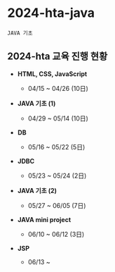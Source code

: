 # 2024-hta-java

```
JAVA 기초
```

## 2024-hta 교육 진행 현황

* **HTML, CSS, JavaScript**
    * 04/15 ~ 04/26 (10日)


* **JAVA 기초 (1)**
    * 04/29 ~ 05/14 (10日)


* **DB**
    * 05/16 ~ 05/22 (5日)


* **JDBC**
    * 05/23 ~ 05/24 (2日)


* **JAVA 기초 (2)**
    * 05/27 ~ 06/05 (7日)


* **JAVA mini project**
    * 06/10 ~ 06/12 (3日)


* **JSP**
  * 06/13 ~
